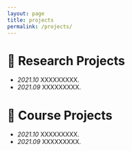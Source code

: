 ```yaml
---
layout: page
title: projects
permalink: /projects/
---
```


# 🔬 Research Projects
- *2021.10* XXXXXXXXX.
- *2021.09* XXXXXXXXX.

# 📖 Course Projects
- *2021.10* XXXXXXXXX.
- *2021.09* XXXXXXXXX.


